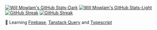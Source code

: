 [![Will Mowlam's GitHub Stats-Dark](https://github-readme-stats.vercel.app/api?username=willmowlam&hide_border=true&show_icons=true&theme=dark&bg_color=00000000#gh-dark-mode-only)](#gh-dark-mode-only)
[![Will Mowlam's GitHub Stats-Light](https://github-readme-stats.vercel.app/api?username=willmowlam&hide_border=true&show_icons=true&theme=default#gh-light-mode-only)](#gh-light-mode-only)
[![GitHub Streak](https://github-readme-streak-stats.herokuapp.com?user=willmowlam&theme=github-dark&hide_border=true&date_format=j%20M%5B%20Y%5D&hide_current_streak=true&hide_longest_streak=true#gh-dark-mode-only)](#gh-dark-mode-only)
[![GitHub Streak](https://github-readme-streak-stats.herokuapp.com?user=willmowlam&theme=transparent&hide_border=true&date_format=j%20M%5B%20Y%5D&hide_current_streak=true&hide_longest_streak=true#gh-light-mode-only)](#gh-light-mode-only)

<!-- 🔭 Working on [devOpps](https://github.com/jilloreilly/devopps) -->

🌱 Learning [Firebase](https://firebase.google.com/), [Tanstack Query](https://tanstack.com/query) and [Typescript](https://www.typescriptlang.org/)

<!--
[![Will Mowlam's GitHub Top Langs-Dark](https://github-readme-stats.vercel.app/api/top-langs/?username=willmowlam&hide_progress=true&layout=compact&theme=dark)](https://github.com/willmowlam/github-readme-stats#gh-dark-mode-only)
[![Will Mowlam's GitHub Top Langs-Light](https://github-readme-stats.vercel.app/api/top-langs/?username=willmowlam&hide_progress=true&layout=compact&theme=default)](https://github.com/willmowlam/github-readme-stats#gh-light-mode-only)
-->
<!--
**willmowlam/willmowlam** is a ✨ _special_ ✨ repository because its `README.md` (this file) appears on your GitHub profile.

Here are some ideas to get you started:

- 🔭 I’m currently working on ...
- 🌱 I’m currently learning ...
- 👯 I’m looking to collaborate on ...
- 🤔 I’m looking for help with ...
- 💬 Ask me about ...
- 📫 How to reach me: ...
- 😄 Pronouns: ...
- ⚡ Fun fact: ...
-->
